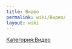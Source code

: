 ```yaml
---
title: Видео
permalink: wiki/Видео/
layout: wiki
---
```


[Категория:Видео](Категория:Видео "wikilink")

